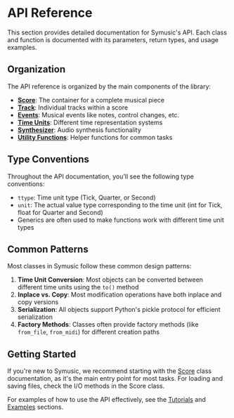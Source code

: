 # API Reference

This section provides detailed documentation for Symusic's API. Each class and function is documented with its parameters, return types, and usage examples.

## Organization

The API reference is organized by the main components of the library:

- **[Score](./score.md)**: The container for a complete musical piece
- **[Track](./track.md)**: Individual tracks within a score
- **[Events](./events.md)**: Musical events like notes, control changes, etc.
- **[Time Units](./time_units.md)**: Different time representation systems
- **[Synthesizer](./synthesizer.md)**: Audio synthesis functionality
- **[Utility Functions](./utility.md)**: Helper functions for common tasks

## Type Conventions

Throughout the API documentation, you'll see the following type conventions:

- `ttype`: Time unit type (Tick, Quarter, or Second)
- `unit`: The actual value type corresponding to the time unit (int for Tick, float for Quarter and Second)
- Generics are often used to make functions work with different time unit types

## Common Patterns

Most classes in Symusic follow these common design patterns:

1. **Time Unit Conversion**: Most objects can be converted between different time units using the `to()` method
2. **Inplace vs. Copy**: Most modification operations have both inplace and copy versions
3. **Serialization**: All objects support Python's pickle protocol for efficient serialization
4. **Factory Methods**: Classes often provide factory methods (like `from_file`, `from_midi`) for different creation paths

## Getting Started

If you're new to Symusic, we recommend starting with the [Score](./score.md) class documentation, as it's the main entry point for most tasks. For loading and saving files, check the I/O methods in the Score class.

For examples of how to use the API effectively, see the [Tutorials](../tutorials/index.md) and [Examples](../examples/index.md) sections. 